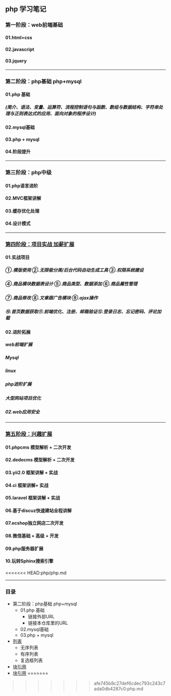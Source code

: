 ## php 学习笔记

### 第一阶段：web前端基础
#### 01.html+css
#### 02.javascript
#### 03.jquery

---

### 第二阶段：php基础 php+mysql
#### 01.php 基础
##### (简介、语法、变量、运算符、流程控制语句与函数、数组与数据结构、字符串处理与正则表达式的应用、面向对象的程序设计)
#### 02.mysql基础
#### 03.php + mysql
#### 04.阶段提升

---

### 第三阶段：php中级
#### 01.php语言进阶
#### 02.MVC框架讲解
#### 03.缓存优化处理
#### 04.设计模式

---

### [第四阶段：项目实战 加薪扩展]()
#### 01.实战项目
##### ①.模版使用 ②.无限极分类/后台代码自动生成工具 ③.权限系统建设 
##### ④.商品模块数据表设计 ⑤.商品类型、数据添加 ⑥.商品属性管理
##### ⑦.商品修改 ⑧.文章跟广告模块 ⑨.ajax操作 
##### ⑩.首页数据获取⑪.前端优化、注册、邮箱验证⑫.登录日志、忘记密码、评论加载

#### 02.进阶拓展
##### web前端扩展
##### Mysql
##### linux
##### php进阶扩展
##### 大型网站项目优化
##### 02.web应用安全

---

### [第五阶段：兴趣扩展]()
#### 01.phpcms 模型解析 + 二次开发
#### 02.dedecms 模型解析 + 二次开发
#### 03.yii2.0 框架讲解 + 实战
#### 04.ci 框架讲解+ 实战
#### 05.laravel 框架讲解 + 实战
#### 06.基于discuz快速建站全程讲解
#### 07.ecshop独立网店二次开发
#### 08.微信基础 + 高级 + 开发
#### 09.php服务器扩展
#### 10.玩转Sphinx搜索引擎

<<<<<<< HEAD:php/php.md


****
### 目录
* 第二阶段：php基础 php+mysql 
    * 01.php 基础
        *  链接外部URL
        *  链接本仓库里的URL
    * 02.mysql基础
    * 03.php + mysql
* [列表](#列表)
    * 无序列表
    * 有序列表
    * 复选框列表
* [块引用](#块引用)
* [块引用](#块引用)
=======
>>>>>>> afe745b8c27def6cdec793c243c7ada0db4287c0:php.md
